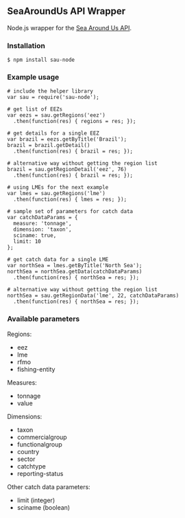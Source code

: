 ## SeaAroundUs API Wrapper
Node.js wrapper for the [Sea Around Us API](https://github.com/SeaAroundUs/sau-web-mt).


### Installation
    $ npm install sau-node


### Example usage
    # include the helper library
    var sau = require('sau-node');
    
    # get list of EEZs
    var eezs = sau.getRegions('eez')
      .then(function(res) { regions = res; });
    
    # get details for a single EEZ
    var brazil = eezs.getByTitle('Brazil');
    brazil = brazil.getDetail()
      .then(function(res) { brazil = res; });
    
    # alternative way without getting the region list
    brazil = sau.getRegionDetail('eez', 76)
      .then(function(res) { brazil = res; });
    
    # using LMEs for the next example
    var lmes = sau.getRegions('lme')
      .then(function(res) { lmes = res; });
    
    # sample set of parameters for catch data
    var catchDataParams = {
      measure: 'tonnage',
      dimension: 'taxon',
      sciname: true,
      limit: 10
    };
    
    # get catch data for a single LME
    var northSea = lmes.getByTitle('North Sea');
    northSea = northSea.getData(catchDataParams)
      .then(function(res) { northSea = res; });
    
    # alternative way without getting the region list
    northSea = sau.getRegionData('lme', 22, catchDataParams)
      .then(function(res) { northSea = res; });


### Available parameters
Regions:
* eez
* lme
* rfmo
* fishing-entity

Measures:
* tonnage
* value

Dimensions:
* taxon
* commercialgroup
* functionalgroup
* country
* sector
* catchtype
* reporting-status

Other catch data parameters:
* limit (integer)
* sciname (boolean)

